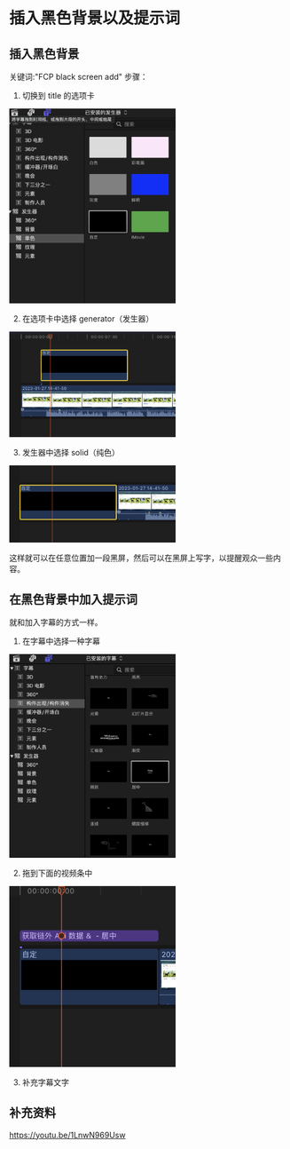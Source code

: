 # 插入黑色背景以及提示词
## 插入黑色背景
关键词:"FCP black screen add"
步骤：
1. 切换到 title 的选项卡

<img src="./../../imgs/fcp/fcp1.png" width="300"/>

2. 在选项卡中选择 generator（发生器）

<img src="./../../imgs/fcp/fcp2.png" width="300"/>

3. 发生器中选择 solid（纯色）
   
<img src="./../../imgs/fcp/fcp3.png" width="300"/>

这样就可以在任意位置加一段黑屏，然后可以在黑屏上写字，以提醒观众一些内容。

## 在黑色背景中加入提示词
就和加入字幕的方式一样。
1. 在字幕中选择一种字幕

<img src="./../../imgs/fcp/fcp4.png" width="300"/>

2. 拖到下面的视频条中

<img src="./../../imgs/fcp/fcp5.png" width="300"/>

3. 补充字幕文字

## 补充资料
https://youtu.be/1LnwN969Usw